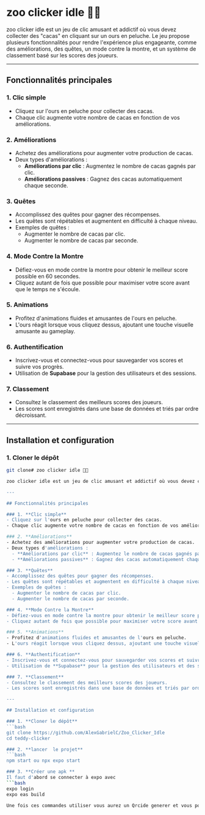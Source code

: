 # zoo clicker idle 🐻💩

zoo clicker idle est un jeu de clic amusant et addictif où vous devez collecter des "cacas" en cliquant sur un ours en peluche. Le jeu propose plusieurs fonctionnalités pour rendre l'expérience plus engageante, comme des améliorations, des quêtes, un mode contre la montre, et un système de classement basé sur les scores des joueurs.

---

## Fonctionnalités principales

### 1. **Clic simple**
   - Cliquez sur l'ours en peluche pour collecter des cacas.
   - Chaque clic augmente votre nombre de cacas en fonction de vos améliorations.

### 2. **Améliorations**
   - Achetez des améliorations pour augmenter votre production de cacas.
   - Deux types d'améliorations :
     - **Améliorations par clic** : Augmentez le nombre de cacas gagnés par clic.
     - **Améliorations passives** : Gagnez des cacas automatiquement chaque seconde.

### 3. **Quêtes**
   - Accomplissez des quêtes pour gagner des récompenses.
   - Les quêtes sont répétables et augmentent en difficulté à chaque niveau.
   - Exemples de quêtes :
     - Augmenter le nombre de cacas par clic.
     - Augmenter le nombre de cacas par seconde.

### 4. **Mode Contre la Montre**
   - Défiez-vous en mode contre la montre pour obtenir le meilleur score possible en 60 secondes.
   - Cliquez autant de fois que possible pour maximiser votre score avant que le temps ne s'écoule.

### 5. **Animations**
   - Profitez d'animations fluides et amusantes de l'ours en peluche.
   - L'ours réagit lorsque vous cliquez dessus, ajoutant une touche visuelle amusante au gameplay.

### 6. **Authentification**
   - Inscrivez-vous et connectez-vous pour sauvegarder vos scores et suivre vos progrès.
   - Utilisation de **Supabase** pour la gestion des utilisateurs et des sessions.

### 7. **Classement**
   - Consultez le classement des meilleurs scores des joueurs.
   - Les scores sont enregistrés dans une base de données et triés par ordre décroissant.

---

## Installation et configuration

### 1. **Cloner le dépôt**
   ```bash
   git clone# zoo clicker idle 🐻💩

zoo clicker idle est un jeu de clic amusant et addictif où vous devez collecter des "cacas" en cliquant sur un ours en peluche. Le jeu propose plusieurs fonctionnalités pour rendre l'expérience plus engageante, comme des améliorations, des quêtes, un mode contre la montre, et un système de classement basé sur les scores des joueurs.

---

## Fonctionnalités principales

### 1. **Clic simple**
   - Cliquez sur l'ours en peluche pour collecter des cacas.
   - Chaque clic augmente votre nombre de cacas en fonction de vos améliorations.

### 2. **Améliorations**
   - Achetez des améliorations pour augmenter votre production de cacas.
   - Deux types d'améliorations :
     - **Améliorations par clic** : Augmentez le nombre de cacas gagnés par clic.
     - **Améliorations passives** : Gagnez des cacas automatiquement chaque seconde.

### 3. **Quêtes**
   - Accomplissez des quêtes pour gagner des récompenses.
   - Les quêtes sont répétables et augmentent en difficulté à chaque niveau.
   - Exemples de quêtes :
     - Augmenter le nombre de cacas par clic.
     - Augmenter le nombre de cacas par seconde.

### 4. **Mode Contre la Montre**
   - Défiez-vous en mode contre la montre pour obtenir le meilleur score possible en 60 secondes.
   - Cliquez autant de fois que possible pour maximiser votre score avant que le temps ne s'écoule.

### 5. **Animations**
   - Profitez d'animations fluides et amusantes de l'ours en peluche.
   - L'ours réagit lorsque vous cliquez dessus, ajoutant une touche visuelle amusante au gameplay.

### 6. **Authentification**
   - Inscrivez-vous et connectez-vous pour sauvegarder vos scores et suivre vos progrès.
   - Utilisation de **Supabase** pour la gestion des utilisateurs et des sessions.

### 7. **Classement**
   - Consultez le classement des meilleurs scores des joueurs.
   - Les scores sont enregistrés dans une base de données et triés par ordre décroissant.

---

## Installation et configuration

### 1. **Cloner le dépôt**
   ```bash
   git clone https://github.com/AlexGabrielC/Zoo_Clicker_Idle
   cd teddy-clicker

### 2. **lancer  le projet**  
   ```bash
   npm start ou npx expo start

### 3. **Créer une apk **  
   Il faut d'abord se connecter à expo avec 
   ```bash
   expo login
   expo eas build

Une fois ces commandes utiliser vous aurez un Qrcide generer et vous pourrez utiliser l'application soit sur expo soit avec l'apk soit en local sur une page web.